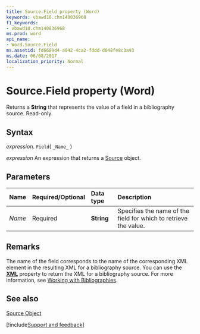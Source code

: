 ```yaml
---
title: Source.Field property (Word)
keywords: vbawd10.chm140836968
f1_keywords:
- vbawd10.chm140836968
ms.prod: word
api_name:
- Word.Source.Field
ms.assetid: fd6689d4-a042-4ca2-fddd-d048fe8c3a93
ms.date: 06/08/2017
localization_priority: Normal
---
```



# Source.Field property (Word)

Returns a  **String** that represents the value of a field in a bibliography source. Read-only.


## Syntax

_expression_. `Field`( `_Name_` )

 _expression_ An expression that returns a [Source](./Word.Source.md) object.


## Parameters



|Name|Required/Optional|Data type|Description|
|:-----|:-----|:-----|:-----|
| _Name_|Required| **String**|Specifies the name of the field for which to retrieve the value.|

## Remarks

The name of the field corresponds to the name of the corresponding XML element in the resulting XML for a bibliography source. You can use the  **[XML](Word.Source.XML.md)** property to return the XML for a bibliography source. For more information, see [Working with Bibliographies](../word/Concepts/Working-with-Word/working-with-bibliographies.md).


## See also


[Source Object](Word.Source.md)

[!include[Support and feedback](~/includes/feedback-boilerplate.md)]